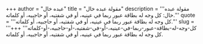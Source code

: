 +++
author = "عبده خال"
title = "مقولة عبده خال"
description = '''مقولة عبده خال: كل وجه له بطاقة عبور ربما في عينيه، أو في شفتيه، أو حاجبيه، أو كلماته.'''
quote = '''كل وجه له بطاقة عبور ربما في عينيه، أو في شفتيه، أو حاجبيه، أو كلماته.'''
slug = '''كل-وجه-له-بطاقة-عبور-ربما-في-عينيه،-أو-في-شفتيه،-أو-حاجبيه،-أو-كلماته'''
+++
كل وجه له بطاقة عبور ربما في عينيه، أو في شفتيه، أو حاجبيه، أو كلماته.
